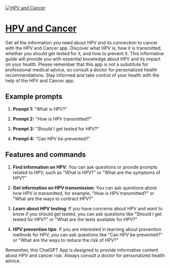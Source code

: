 [![HPV and Cancer](https://files.oaiusercontent.com/file-9Hkpg5CqNj50twQr5Iwh7Bee?se=2123-10-19T10%3A31%3A18Z&sp=r&sv=2021-08-06&sr=b&rscc=max-age%3D31536000%2C%20immutable&rscd=attachment%3B%20filename%3Db25166cb-46a8-4250-a0e8-b2b5b7335114.png&sig=gKVoPOIAfloY6VlwFcc5EW7zXOejJpLJ6CFh26WfHk0%3D)](https://chat.openai.com/g/g-R8njbI95T-hpv-and-cancer)

# [HPV and Cancer](https://chat.openai.com/g/g-R8njbI95T-hpv-and-cancer)

Get all the information you need about HPV and its connection to cancer with the HPV and Cancer app. Discover what HPV is, how it is transmitted, whether you should get tested for it, and how to prevent it. This informative guide will provide you with essential knowledge about HPV and its impact on your health. Please remember that this app is not a substitute for professional medical advice, so consult a doctor for personalized health recommendations. Stay informed and take control of your health with the help of the HPV and Cancer app.

## Example prompts

1. **Prompt 1:** "What is HPV?"

2. **Prompt 2:** "How is HPV transmitted?"

3. **Prompt 3:** "Should I get tested for HPV?"

4. **Prompt 4:** "Can HPV be prevented?"

## Features and commands

1. **Find information on HPV**: You can ask questions or provide prompts related to HPV, such as "What is HPV?" or "What are the symptoms of HPV?"

2. **Get information on HPV transmission**: You can ask questions about how HPV is transmitted, for example, "How is HPV transmitted?" or "What are the ways to contract HPV?"

3. **Learn about HPV testing**: If you have concerns about HPV and want to know if you should get tested, you can ask questions like "Should I get tested for HPV?" or "What are the tests available for HPV?"

4. **HPV prevention tips**: If you are interested in learning about prevention methods for HPV, you can ask questions like "Can HPV be prevented?" or "What are the ways to reduce the risk of HPV?"

Remember, this ChatGPT App is designed to provide informative content about HPV and cancer risk. Always consult a doctor for personalized health advice.